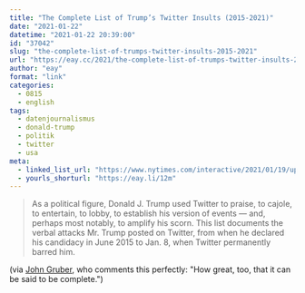 ```yaml
---
title: "The Complete List of Trump’s Twitter Insults (2015-2021)"
date: "2021-01-22"
datetime: "2021-01-22 20:39:00"
id: "37042"
slug: "the-complete-list-of-trumps-twitter-insults-2015-2021"
url: "https://eay.cc/2021/the-complete-list-of-trumps-twitter-insults-2015-2021/"
author: "eay"
format: "link"
categories:
  - 0815
  - english
tags:
  - datenjournalismus
  - donald-trump
  - politik
  - twitter
  - usa
meta:
  - linked_list_url: "https://www.nytimes.com/interactive/2021/01/19/upshot/trump-complete-insult-list.html"
  - yourls_shorturl: "https://eay.li/12m"
---
```


> As a political figure, Donald J. Trump used Twitter to praise, to cajole, to entertain, to lobby, to establish his version of events — and, perhaps most notably, to amplify his scorn. This list documents the verbal attacks Mr. Trump posted on Twitter, from when he declared his candidacy in June 2015 to Jan. 8, when Twitter permanently barred him.

(via [John Gruber](https://daringfireball.net/linked/2021/01/22/trump-twitter-insults), who comments this perfectly: "How great, too, that it can be said to be complete.")
